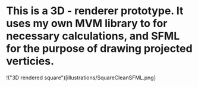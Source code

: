 # This is a 3D - renderer prototype. It uses my own MVM library to for necessary calculations, and SFML for the purpose of drawing projected verticies.
!("3D rendered square")[illustrations/SquareCleanSFML.png]